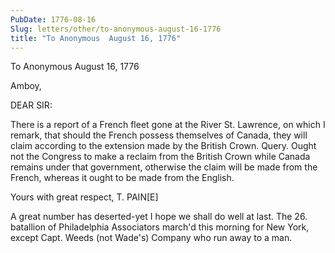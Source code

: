 ```yaml
---
PubDate: 1776-08-16
Slug: letters/other/to-anonymous-august-16-1776
title: "To Anonymous  August 16, 1776"
---
```


   To Anonymous  August 16, 1776

   Amboy,

   DEAR SIR:

   There is a report of a French fleet gone at the River St. Lawrence, on
   which I remark, that should the French possess themselves of Canada, they
   will claim according to the extension made by the British Crown. Query.
   Ought not the Congress to make a reclaim from the British Crown while
   Canada remains under that government, otherwise the claim will be made
   from the French, whereas it ought to be made from the English.

   Yours with great respect, T. PAIN[E]

   A great number has deserted-yet I hope we shall do well at last. The 26.
   batallion of Philadelphia Associators march'd this morning for New York,
   except Capt. Weeds (not Wade's) Company who run away to a man.



